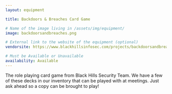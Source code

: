 ```yaml
---
layout: equipment

title: Backdoors & Breaches Card Game

# Name of the image living in /assets/img/equipment/
image: backdoorsandbreaches.png

# External link to the website of the equipment (optional)
vendorsite: https://www.blackhillsinfosec.com/projects/backdoorsandbreaches/

# Must be Available or Unavailable
availability: Available
---
```


The role playing card game from Black Hills Security Team. We have a few of these decks in our inventory that can be played with at meetings. Just ask ahead so a copy can be brought to play!
